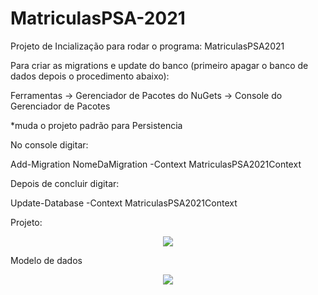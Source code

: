# MatriculasPSA-2021
<p>Projeto de Incialização para rodar o programa: MatriculasPSA2021</p>
<p>Para criar as migrations e update do banco (primeiro apagar o banco de dados depois o procedimento abaixo):</p>
<p>Ferramentas -> Gerenciador de Pacotes do NuGets -> Console do Gerenciador de Pacotes</p>
<p>*muda o projeto padrão para Persistencia</p>
<p>No console digitar:</p>
<p>Add-Migration NomeDaMigration -Context MatriculasPSA2021Context</p>
<p>Depois de concluir digitar:</p>
<p>Update-Database -Context MatriculasPSA2021Context</p>

<p>Projeto:</p>
<div align="center">
   <img src="https://user-images.githubusercontent.com/49179422/146784879-289fab63-de13-4844-b0c3-e80cbf49470b.PNG"/>
</div>

<p>Modelo de dados</p>
<div align="center">
    <img src="https://user-images.githubusercontent.com/49179422/146785609-21fcf352-5781-4e89-9762-07435b54b87a.png"/>
</div>
